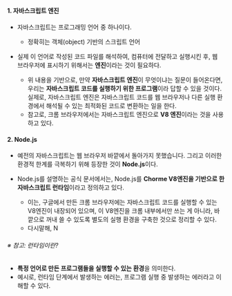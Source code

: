 
#### 1. 자바스크립트 엔진

 - 자바스크립트는 프로그래밍 언어 중 하나이다.
	 - 정확히는 객체(object) 기반의 스크립트 언어

 - 실제 이 언어로 작성된 코드 파일를 해석하여, 컴퓨터에 전달하고 실행시킨 후, 웹 브라우저에 표시하기 위해서는 **엔진**이라는 것이 필요하다.
	 - 위 내용을 기반으로, 만약 **자바스크립트 엔진**이 무엇이냐는 질문이 들어온다면, 우리는 **자바스크립트 코드를 실행하기 위한 프로그램**이라 답할 수 있을 것이다. 실제로, 자바스크립트 엔진은 자바스크립트 코드를 웹 브라우저나 다른 실행 환경에서 해석될 수 있는 최적화된 코드로 변환하는 일을 한다.
	 - 참고로, 크롬 브라우저에서는 자바스크립트 엔진으로 **V8 엔진**이라는 것을 사용하고 있다.

#### 2. Node.js

 - 예전의 자바스크립트는 웹 브라우저 바깥에서 돌아가지 못했습니다. 그리고 이러한 환경적 한계를 극복하기 위해 등장한 것이 **Node.js**이다.

 - Node.js를 설명하는 공식 문서에서는, Node.js를 **Chorme V8엔진을 기반으로 한 자바스크립트 런타임**이라고 정의하고 있다.
	 - 이는, 구글에서 만든 크롬 브라우저에는 자바스크립트 코드를 실행할 수 있는 V8엔진이 내장되어 있으며, 이 V8엔진을 크롬 내부에서만 쓰는 게 아니라, 바깥으로 꺼내 쓸 수 있도록 별도의 실행 환경을 구축한 것으로 정리할 수 있다.
	 - 다시말해, N


###### ※ 참고: 런타임이란?
- **특정 언어로 만든 프로그램들을 실행할 수 있는 환경**을 의미한다.
- 예시로, 런타임 단계에서 발생하는 에러는, 프로그램 실행 중 발생하는 에러라고 이해할 수 있다.